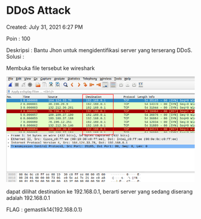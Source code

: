 # DDoS Attack

Created: July 31, 2021 6:27 PM

Poin : 100

Deskripsi : Bantu Jhon untuk mengidentifikasi server yang terserang DDoS.
Solusi :

Membuka file tersebut ke wireshark

![DDoS%20Attack%200ecd82706a8c4715818d64f1120258d5/Untitled.png](DDoS%20Attack%200ecd82706a8c4715818d64f1120258d5/Untitled.png)

dapat dilihat destination ke 192.168.0.1, berarti server yang sedang diserang adalah 192.168.0.1

FLAG : gemastik14{192.168.0.1}